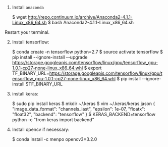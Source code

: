 1. Install `anaconda`

    $ wget http://repo.continuum.io/archive/Anaconda2-4.1.1-Linux_x86_64.sh
    $ bash Anaconda2-4.1.1-Linux_x86_64.sh

Restart your terminal.

2. Install tensorflow:

    $ conda create -n tensorflow python=2.7
    $ source activate tensorflow
    $ pip install --ignore-install --upgrade https://storage.googleapis.com/tensorflow/linux/gpu/tensorflow_gpu-1.0.1-cp27-none-linux_x86_64.whl
    $ export TF_BINARY_URL=https://storage.googleapis.com/tensorflow/linux/gpu/tensorflow_gpu-1.0.1-cp27-none-linux_x86_64.whl
    $ pip install --ignore-install $TF_BINARY_URL 

3. install keras:

    $ sudo pip install keras
    $ mkdir ~/.keras
    $ vim ~/.keras/keras.jason
        {
            "image_data_format": "channels_last",
            "epsilon": 1e-07,
            "floatx": "float32",
            "backend": "tensorflow"
        }
    $ KERAS_BACKEND=tensorflow python -c "from keras import backend"

4. Install opencv if necessary:

    $ conda install -c menpo opencv3=3.2.0
    
    
